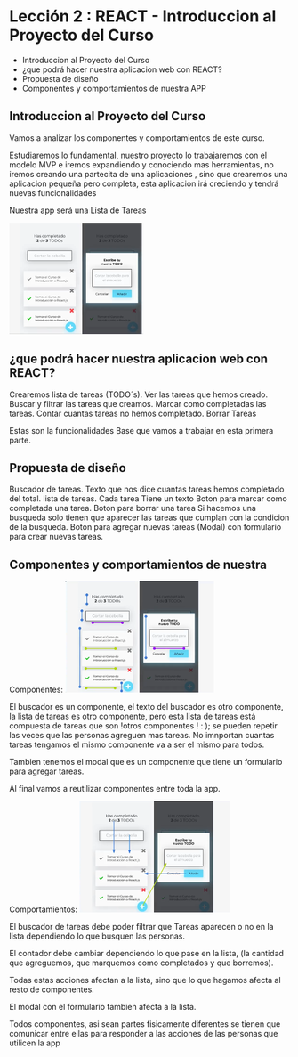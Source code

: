 # Lección 2 : REACT - Introduccion al Proyecto del Curso

* Introduccion al Proyecto del Curso
* ¿que podrá hacer nuestra aplicacion web con REACT?
* Propuesta de diseño
* Componentes y comportamientos de nuestra APP

## Introduccion al Proyecto del Curso

Vamos a analizar los componentes y comportamientos de este curso.

Estudiaremos lo fundamental, nuestro proyecto lo trabajaremos con el modelo MVP e iremos expandiendo y conociendo mas herramientas, no iremos creando una partecita de una aplicaciones , sino que crearemos una aplicacion pequeña pero completa, esta aplicacion irá creciendo y tendrá nuevas funcionalidades

Nuestra app será una Lista de Tareas

<img  src='app1.png' height='200px'>

## ¿que podrá hacer nuestra aplicacion web con REACT?

Crearemos lista de tareas (TODO´s).
Ver las tareas que hemos creado.
Buscar y filtrar las tareas que creamos.
Marcar como completadas las tareas.
Contar cuantas tareas no hemos completado.
Borrar Tareas

Estas son la funcionalidades Base que vamos a trabajar en esta primera parte.

## Propuesta de diseño

Buscador de tareas.
Texto que nos dice cuantas tareas hemos completado del total.
lista de tareas.
Cada tarea Tiene un texto
Boton para marcar como completada una tarea.
Boton para borrar una tarea
Si hacemos una busqueda solo tienen que aparecer las tareas que cumplan con la condicion de la busqueda.
Boton para agregar nuevas tareas (Modal) con formulario para crear nuevas tareas.

## Componentes y comportamientos de nuestra 

Componentes:
<img  src='app2.png' height='200px'>

El buscador es un componente, el texto del buscador es otro componente, la lista de tareas es otro componente, pero esta lista de tareas está compuesta de tareas que son !otros componentes ! : ); se pueden repetir las veces que las personas agreguen mas tareas.
No imnportan cuantas tareas tengamos el mismo componente va a ser el mismo para todos.

Tambien tenemos el modal que es un componente que tiene un formulario para agregar tareas.

Al final vamos a reutilizar componentes entre toda la app.

Comportamientos:
<img  src='app3.png' height='200px'>

El buscador de tareas debe poder filtrar que Tareas aparecen o no en la lista dependiendo lo que busquen las personas.

El contador debe cambiar dependiendo lo que pase en la lista, (la cantidad que agreguemos, que marquemos como completados y que borremos).

Todas estas acciones afectan a la lista, sino que lo que hagamos afecta al resto de componentes.

El modal con el formulario tambien afecta a la lista.

Todos componentes, asi sean partes fisicamente diferentes se tienen que comunicar entre ellas para responder a las acciones de las personas que utilicen la app

